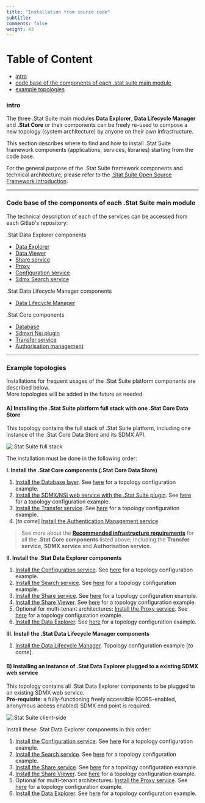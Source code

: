 ```yaml
---
title: "Installation from source code"
subtitle: 
comments: false
weight: 43
---
```


# Table of Content
- [intro](#intro)
- [code base of the components of each .stat suite main module](#code-base-of-the-components-of-each-stat-suite-main-module)
- [example topologies](#example-topologies)

### intro

The three .Stat Suite main modules **Data Explorer**, **Data Lifecycle Manager** and **.Stat Core** or their components can be freely re-used to compose a new topology (system architecture) by anyone on their own infrastructure.

This section describes where to find and how to install .Stat Suite framework components (applications, services, libraries) starting from the code base.

For the general purpose of the .Stat Suite framework components and technical architecture, please refer to the [.Stat Suite Open Source Framework
Introduction](https://sis-cc.gitlab.io/dotstatsuite-documentation/getting-started/framework/).

---

### Code base of the components of each .Stat Suite main module  

The technical description of each of the services can be accessed from each Gitlab's repository:<br>

.Stat Data Explorer components

- [Data Explorer](https://gitlab.com/sis-cc/.stat-suite/dotstatsuite-data-explorer)
- [Data Viewer](https://gitlab.com/sis-cc/.stat-suite/dotstatsuite-data-viewer)
- [Share service](https://gitlab.com/sis-cc/.stat-suite/dotstatsuite-share)
- [Proxy](https://gitlab.com/sis-cc/.stat-suite/dotstatsuite-proxy)
- [Configuration service](https://gitlab.com/sis-cc/.stat-suite/dotstatsuite-config)
- [Sdmx Search service](https://gitlab.com/sis-cc/.stat-suite/dotstatsuite-sdmx-faceted-search)

.Stat Data Lifecycle Manager components

- [Data Lifecycle Manager](https://gitlab.com/sis-cc/.stat-suite/dotstatsuite-data-lifecycle-manager)

.Stat Core components

- [Database](https://gitlab.com/sis-cc/.stat-suite/dotstatsuite-core-data-access)
- [Sdmxri Nsi plugin](https://gitlab.com/sis-cc/.stat-suite/dotstatsuite-core-sdmxri-nsi-plugin)
- [Transfer service](https://gitlab.com/sis-cc/.stat-suite/dotstatsuite-core-transfer)
- [Authorisation management](https://gitlab.com/sis-cc/.stat-suite/dotstatsuite-core-auth-management)

---

### Example topologies  

Installations for frequent usages of the .Stat Suite platform components are described below.  
More topologies will be added in the future as needed.


#### A) Installing the .Stat Suite platform full stack with one .Stat Core Data Store
This topology contains the full stack of .Stat Suite platform, including one instance of the .Stat Core Data Store and its SDMX API.  

![.Stat Suite full stack](/images/One_Internal_Space.png)

The installation must be done in the following order:  

**I. Install the .Stat Core components (.Stat Core Data Store)**  

1. [Install the Database layer](https://gitlab.com/sis-cc/.stat-suite/dotstatsuite-core-data-access/blob/master/docs/installation/CodeBaseApproach.md). See [here](https://gitlab.com/sis-cc/.stat-suite/dotstatsuite-kube-core-rp/blob/master/qa/mssql.yaml) for a topology configuration example.
1. [Install the SDMX/NSI web service with the .Stat Suite plugin](https://gitlab.com/sis-cc/.stat-suite/dotstatsuite-core-sdmxri-nsi-plugin/blob/develop/docs/installation/CodeBaseApproach.md). See [here](https://gitlab.com/sis-cc/.stat-suite/dotstatsuite-kube-core-rp/blob/master/qa/nsi.yaml) for a topology configuration example.
1. [Install the Transfer service](https://gitlab.com/sis-cc/.stat-suite/dotstatsuite-core-transfer/blob/develop/docs/installation/CodeBaseApproach.md). See [here](https://gitlab.com/sis-cc/.stat-suite/dotstatsuite-kube-core-rp/blob/master/qa/transfer.yaml) for a topology configuration example.
1. [*to come*] [Install the Authentication Management service](https://gitlab.com/sis-cc/.stat-suite/dotstatsuite-core-auth-management)

>  See more about the **[Recommended infrastructure requirements](/getting-started/infrastructure-requirements)** for all the **.Stat Core components** listed above; Including the **Transfer service**, **SDMX service** and **Authorisation service**. 

**II. Install the .Stat Data Explorer components**  

1. [Install the Configuration service](https://gitlab.com/sis-cc/.stat-suite/dotstatsuite-config). See [here](https://gitlab.com/sis-cc/.stat-suite/dotstatsuite-kube-rp/blob/master/staging/config.yaml) for a topology configuration example.
1. [Install the Search service](https://gitlab.com/sis-cc/.stat-suite/dotstatsuite-sdmx-faceted-search). See [here](https://gitlab.com/sis-cc/.stat-suite/dotstatsuite-kube-rp/blob/master/staging/sfs.yaml) for a topology configuration example.
1. [Install the Share service](https://gitlab.com/sis-cc/.stat-suite/dotstatsuite-share). See [here](https://gitlab.com/sis-cc/.stat-suite/dotstatsuite-kube-rp/blob/master/staging/share.yaml) for a topology configuration example.
1. [Install the Share Viewer](https://gitlab.com/sis-cc/.stat-suite/dotstatsuite-data-viewer). See [here](https://gitlab.com/sis-cc/.stat-suite/dotstatsuite-kube-rp/blob/master/staging/data-viewer.yml) for a topology configuration example.
1. Optional for multi-tenant architectures: [Install the Proxy service](https://gitlab.com/sis-cc/.stat-suite/dotstatsuite-proxy). See [here](https://gitlab.com/sis-cc/.stat-suite/dotstatsuite-kube-rp/blob/master/staging/proxy.yaml) for a topology configuration example.
1. [Install the Data Explorer](https://gitlab.com/sis-cc/.stat-suite/dotstatsuite-data-explorer). See [here](https://gitlab.com/sis-cc/.stat-suite/dotstatsuite-kube-rp/blob/master/staging/data-explorer.yaml) for a topology configuration example.

**III. Install the .Stat Data Lifecycle Manager components**  

1. [Install the Data Lifecycle Manager](https://gitlab.com/sis-cc/.stat-suite/dotstatsuite-data-lifecycle-manager). Topology configuration example [*to come*].


#### B) Installing an instance of .Stat Data Explorer plugged to a existing SDMX web service
This topology contains all .Stat Data Explorer components to be plugged to an existing SDMX web service.  
**Pre-requisite**: a fully-functioning freely accessible (CORS-enabled, anonymous access enabled) SDMX end point is required.  

![.Stat Suite client-side](/images/External_SDMX.png)

Install these .Stat Data Explorer components in this order:

1. [Install the Configuration service](https://gitlab.com/sis-cc/.stat-suite/dotstatsuite-config). See [here](https://gitlab.com/sis-cc/.stat-suite/dotstatsuite-kube-rp/blob/master/staging/config.yaml) for a topology configuration example.
1. [Install the Search service](https://gitlab.com/sis-cc/.stat-suite/dotstatsuite-sdmx-faceted-search). See [here](https://gitlab.com/sis-cc/.stat-suite/dotstatsuite-kube-rp/blob/master/staging/sfs.yaml) for a topology configuration example.
1. [Install the Share service](https://gitlab.com/sis-cc/.stat-suite/dotstatsuite-share). See [here](https://gitlab.com/sis-cc/.stat-suite/dotstatsuite-kube-rp/blob/master/staging/share.yaml) for a topology configuration example.
1. [Install the Share Viewer](https://gitlab.com/sis-cc/.stat-suite/dotstatsuite-data-viewer). See [here](https://gitlab.com/sis-cc/.stat-suite/dotstatsuite-kube-rp/blob/master/staging/data-viewer.yml) for a topology configuration example.
1. Optional for multi-tenant architectures: [Install the Proxy service](https://gitlab.com/sis-cc/.stat-suite/dotstatsuite-proxy). See [here](https://gitlab.com/sis-cc/.stat-suite/dotstatsuite-kube-rp/blob/master/staging/proxy.yaml) for a topology configuration example.
1. [Install the Data Explorer](https://gitlab.com/sis-cc/.stat-suite/dotstatsuite-data-explorer). See [here](https://gitlab.com/sis-cc/.stat-suite/dotstatsuite-kube-rp/blob/master/staging/data-explorer.yaml) for a topology configuration example.
